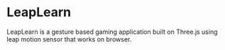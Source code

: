# LeapLearn
LeapLearn is a gesture based gaming application built on Three.js using leap motion sensor that works on browser.
